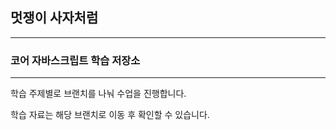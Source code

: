 ## 멋쟁이 사자처럼

---

### 코어 자바스크립트 학습 저장소

---

학습 주제별로 브랜치를 나눠 수업을 진행합니다.

학습 자료는 해당 브랜치로 이동 후 확인할 수 있습니다.
